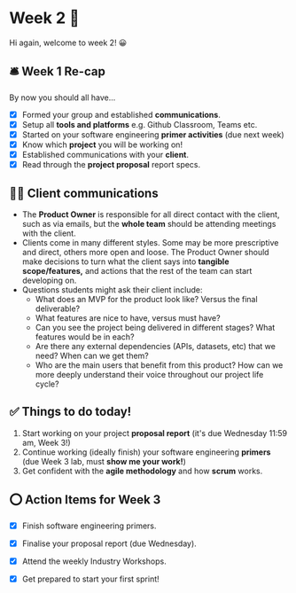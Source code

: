 # Week 2 🍌

Hi again, welcome to week 2! 😀

## 🛎️ Week 1 Re-cap 

By now you should all have...
- [x] Formed your group and established **communications**.
- [x] Setup all **tools and platforms** e.g. Github Classroom, Teams etc.
- [x] Started on your software engineering **primer activities** (due next week)
- [x] Know which **project** you will be working on!
- [x] Established communications with your **client**.
- [x] Read through the **project proposal** report specs.

## 🧙‍♂️ Client communications
- The **Product Owner** is responsible for all direct contact with the client, such as via emails, but the **whole team** should be attending meetings with the client.
- Clients come in many different styles. Some may be more prescriptive and direct, others more open and loose. The Product Owner should make decisions to turn what the client says into **tangible scope/features,** and actions that the rest of the team can start developing on. 
- Questions students might ask their client include:
  - What does an MVP for the product look like? Versus the final deliverable?
  - What features are nice to have, versus must have?
  - Can you see the project being delivered in different stages? What features would be in each?
  - Are there any external dependencies (APIs, datasets, etc) that we need? When can we get them?
  - Who are the main users that benefit from this product? How can we more deeply understand their voice throughout our project life cycle?

## ✅ Things to do today!

1. Start working on your project **proposal report** (it's due Wednesday 11:59 am, Week 3!)
2. Continue working (ideally finish) your software engineering **primers** (due Week 3 lab, must **show me your work!**)
3. Get confident with the **agile methodology** and how **scrum** works.

## ⭕ Action Items for Week 3

- [x] Finish software engineering primers.
- [x] Finalise your proposal report (due Wednesday).
- [x] Attend the weekly Industry Workshops.
- [x] Get prepared to start your first sprint!

